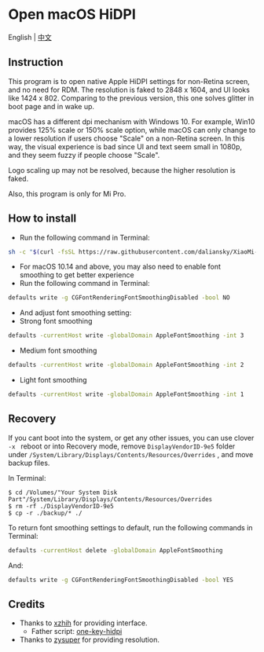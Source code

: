# Open macOS HiDPI

English | [中文](README_CN.md)

## Instruction

This program is to open native Apple HiDPI settings for non-Retina screen, and no need for RDM. The resolution is faked to 2848 x 1604, and UI looks like 1424 x 802. Comparing to the previous version, this one solves glitter in boot page and in wake up.

macOS has a different dpi mechanism with Windows 10. For example, Win10 provides 125% scale or 150% scale option, while macOS can only change to a lower resolution if users choose "Scale" on a non-Retina screen. In this way, the visual experience is bad since UI and text seem small in 1080p, and they seem fuzzy if people choose "Scale".

Logo scaling up may not be resolved, because the higher resolution is faked.

Also, this program is only for Mi Pro.


## How to install

- Run the following command in Terminal:
```bash
sh -c "$(curl -fsSL https://raw.githubusercontent.com/daliansky/XiaoMi-Pro-Hackintosh/master/one-key-hidpi/one-key-hidpi.sh)"
```

- For macOS 10.14 and above, you may also need to enable font smoothing to get better experience
 - Run the following command in Terminal:
```bash
defaults write -g CGFontRenderingFontSmoothingDisabled -bool NO
```

- And adjust font smoothing setting:
 - Strong font smoothing
```bash
defaults -currentHost write -globalDomain AppleFontSmoothing -int 3
```
 - Medium font smoothing
```bash
defaults -currentHost write -globalDomain AppleFontSmoothing -int 2
```
 - Light font smoothing
```bash
defaults -currentHost write -globalDomain AppleFontSmoothing -int 1
```
 
 
## Recovery

If you cant boot into the system, or get any other issues, you can use clover `-x ` reboot or into Recovery mode, remove `DisplayVendorID-9e5` folder under `/System/Library/Displays/Contents/Resources/Overrides` , and move backup files.

In Terminal: 
```
$ cd /Volumes/"Your System Disk Part"/System/Library/Displays/Contents/Resources/Overrides
$ rm -rf ./DisplayVendorID-9e5
$ cp -r ./backup/* ./
```

To return font smoothing settings to default, run the following commands in Terminal:
```bash
defaults -currentHost delete -globalDomain AppleFontSmoothing
```
And:
```bash
defaults write -g CGFontRenderingFontSmoothingDisabled -bool YES
```


## Credits

- Thanks to [xzhih](https://github.com/xzhih) for providing interface.
    - Father script: [one-key-hidpi](https://github.com/xzhih/one-key-hidpi)
- Thanks to [zysuper](https://github.com/zysuper) for providing resolution.
